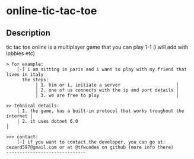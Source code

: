 # online-tic-tac-toe
<h2>Description</h2>
tic tac toe online is a multiplayer game that you can play 1-1 (i will add with lobbies etc)

```text
> for example:
    [-] i am sitting in paris and i want to play with my friend that lives in italy
	  the steps:
	       │ 1. him or i, initiate a server                     │
	       │ 2. one of us connects with the ip and port details │
	       │ 3. we are free to play                             │

>> tehnical details:
    │ 1. the game, has a built-in protocol that works troughout the internet │
    │ 2. it uses dotnet 6.0                                                  │

>>> contact:
    [~] if you want to contact the developer, you can go at: cezard597@gmail.com or at @tfwcodes on github (more info there)
------------------------------
```
